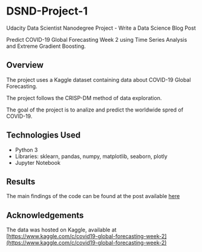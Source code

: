 # DSND-Project-1
Udacity Data Scientist Nanodegree Project - Write a Data Science Blog Post 

Predict COVID-19 Global Forecasting Week 2 using Time Series Analysis and Extreme Gradient Boosting.

## Overview
The project uses a Kaggle dataset containing data about COVID-19 Global Forecasting.

The project follows the CRISP-DM method of data exploration.

The goal of the project is to analize and predict the worldwide spred of COVID-19.

## Technologies Used
- Python 3
- Libraries: sklearn, pandas, numpy, matplotlib, seaborn, plotly
- Jupyter Notebook

## Results
The main findings of the code can be found at the post available [here](https://medium.com/@mariateresa.grifa/covid19-global-forecasting-data-visualization-and-time-series-prediction-9705acba5721)

## Acknowledgements
The data was hosted on Kaggle, available at [https://www.kaggle.com/c/covid19-global-forecasting-week-2](https://www.kaggle.com/c/covid19-global-forecasting-week-2) 
